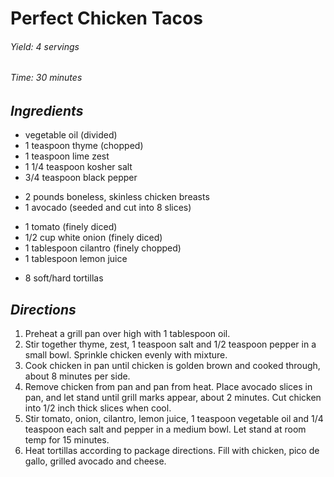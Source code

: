 # Perfect Chicken Tacos

######  Yield: 4 servings
######  Time:  30 minutes

##  *Ingredients*
- vegetable oil (divided)
- 1 teaspoon thyme (chopped)
- 1 teaspoon lime zest
- 1 1/4 teaspoon kosher salt
- 3/4 teaspoon black pepper
<!--  -->
- 2 pounds boneless, skinless chicken breasts
- 1 avocado (seeded and cut into 8 slices)
<!--  -->
- 1 tomato (finely diced)
- 1/2 cup white onion (finely diced)
- 1 tablespoon cilantro (finely chopped)
- 1 tablespoon lemon juice
<!--  -->
- 8 soft/hard tortillas

##  *Directions*
1. Preheat a grill pan over high with 1 tablespoon oil.
2. Stir together thyme, zest, 1 teaspoon salt and 1/2 teaspoon pepper in a small bowl. Sprinkle chicken evenly with mixture.
3. Cook chicken in pan until chicken is golden brown and cooked through, about 8 minutes per side.
4. Remove chicken from pan and pan from heat. Place avocado slices in pan, and let stand until grill marks appear, about 2 minutes. Cut chicken into 1/2 inch thick slices when cool.
5. Stir tomato, onion, cilantro, lemon juice, 1 teaspoon vegetable oil and 1/4 teaspoon each salt and pepper in a medium bowl. Let stand at room temp for 15 minutes.
6. Heat tortillas according to package directions. Fill with chicken, pico de gallo, grilled avocado and cheese.